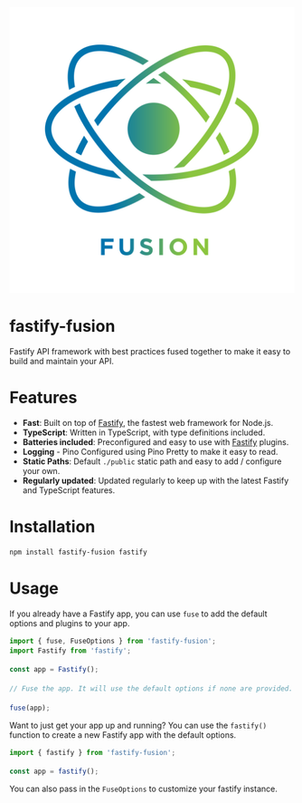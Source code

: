 [![fastify-fusion](./site/logo.svg)](https://fastify-fusion.org)

# fastify-fusion
Fastify API framework with best practices fused together to make it easy to build and maintain your API.

# Features
- **Fast**: Built on top of [Fastify](https://www.fastify.io/), the fastest web framework for Node.js.
- **TypeScript**: Written in TypeScript, with type definitions included.
- **Batteries included**: Preconfigured and easy to use with [Fastify](https://www.fastify.io/) plugins.
- **Logging** - Pino Configured using Pino Pretty to make it easy to read.
- **Static Paths**: Default `./public` static path and easy to add / configure your own.
- **Regularly updated**: Updated regularly to keep up with the latest Fastify and TypeScript features.

# Installation
```bash
npm install fastify-fusion fastify
```

# Usage

If you already have a Fastify app, you can use `fuse` to add the default options and plugins to your app.

```typescript
import { fuse, FuseOptions } from 'fastify-fusion';
import Fastify from 'fastify';

const app = Fastify();

// Fuse the app. It will use the default options if none are provided. If you want to use your own options, pass them in as the second argument.

fuse(app);
```

Want to just get your app up and running? You can use the `fastify()` function to create a new Fastify app with the default options.

```typescript
import { fastify } from 'fastify-fusion';

const app = fastify();
```

You can also pass in the `FuseOptions` to customize your fastify instance.
